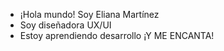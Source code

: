 - ¡Hola mundo! Soy Eliana Martínez
- Soy diseñadora UX/UI 
- Estoy aprendiendo desarrollo ¡Y ME ENCANTA!



